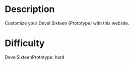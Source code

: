 # Description

Customize your Devel Sixteen (Prototype) with this website.

# Difficulty

DevelSixteenPrototype: hard